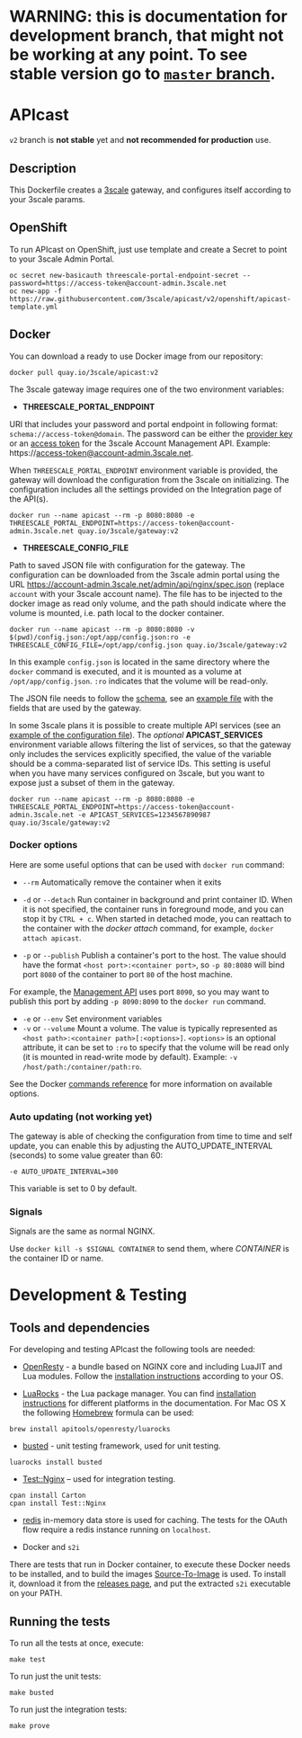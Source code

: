 
# **WARNING**: this is documentation for development branch, that might not be working at any point. To see stable version go to [`master` branch](https://github.com/3scale/apicast/tree/master).


# APIcast

`v2` branch is **not stable** yet and **not recommended for production** use.

## Description

This Dockerfile creates a [3scale](http://www.3scale.net) gateway, and configures itself according to your 3scale params.

## OpenShift

To run APIcast on OpenShift, just use template and create a Secret to point to your 3scale Admin Portal.

```shell
oc secret new-basicauth threescale-portal-endpoint-secret --password=https://access-token@account-admin.3scale.net
oc new-app -f https://raw.githubusercontent.com/3scale/apicast/v2/openshift/apicast-template.yml
```

## Docker

You can download a ready to use Docker image from our repository:

```shell
docker pull quay.io/3scale/apicast:v2
```

The 3scale gateway image requires one of the two environment variables:

* **THREESCALE_PORTAL_ENDPOINT**

URI that includes your password and portal endpoint in following format: `schema://access-token@domain`. The password can be either the [provider key](https://support.3scale.net/docs/terminology#apikey) or an [access token](https://support.3scale.net/docs/terminology#tokens) for the 3scale Account Management API.
Example: https://access-token@account-admin.3scale.net.

When `THREESCALE_PORTAL_ENDPOINT` environment variable is provided, the gateway will download the configuration from the 3scale on initializing. The configuration includes all the settings provided on the Integration page of the API(s).

```shell
docker run --name apicast --rm -p 8080:8080 -e THREESCALE_PORTAL_ENDPOINT=https://access-token@account-admin.3scale.net quay.io/3scale/gateway:v2
```

* **THREESCALE_CONFIG_FILE**

Path to saved JSON file with configuration for the gateway. The configuration can be downloaded from the 3scale admin portal using the URL https://account-admin.3scale.net/admin/api/nginx/spec.json (replace `account` with your 3scale account name). The file has to be injected to the docker image as read only volume, and the path should indicate where the volume is mounted, i.e. path local to the docker container.

```shell
docker run --name apicast --rm -p 8080:8080 -v $(pwd)/config.json:/opt/app/config.json:ro -e THREESCALE_CONFIG_FILE=/opt/app/config.json quay.io/3scale/gateway:v2
```

In this example `config.json` is located in the same directory where the `docker` command is executed, and it is mounted as a volume at `/opt/app/config.json`. `:ro` indicates that the volume will be read-only.

The JSON file needs to follow the [schema](schema.json), see an [example file](examples/configuration/example-config.json) with the fields that are used by the gateway.

In some 3scale plans it is possible to create multiple API services (see an [example of the configuration file](examples/configuration/multiservice.json)). The _optional_ **APICAST_SERVICES** environment variable allows filtering the list of services, so that the gateway only includes the services explicitly specified, the value of the variable should be a comma-separated list of service IDs. This setting is useful when you have many services configured on 3scale, but you want to expose just a subset of them in the gateway.

```shell
docker run --name apicast --rm -p 8080:8080 -e THREESCALE_PORTAL_ENDPOINT=https://access-token@account-admin.3scale.net -e APICAST_SERVICES=1234567890987 quay.io/3scale/gateway:v2
```

### Docker options

Here are some useful options that can be used with `docker run` command:

- `--rm`
Automatically remove the container when it exits

- `-d` or `--detach`
Run container in background and print container ID. When it is not specified, the container runs in foreground mode, and you can stop it by `CTRL + c`. When started in detached mode, you can reattach to the container with the _docker attach_ command, for example, `docker attach apicast`.

- `-p` or `--publish` Publish a container's port to the host. The value should have the format `<host port>:<container port>`, so `-p 80:8080` will bind port `8080` of the container to port `80` of the host machine.

 For example, the [Management API](doc/management-api.md) uses port `8090`, so you may want to publish this port by adding `-p 8090:8090` to the `docker run` command.

- `-e` or `--env` Set environment variables
- `-v` or `--volume` Mount a volume. The value is typically represented as `<host path>:<container path>[:<options>]`. `<options>` is an optional attribute, it can be set to `:ro` to specify that the volume will be read only (it is mounted in read-write mode by default). Example: `-v /host/path:/container/path:ro`.

See the Docker [commands reference](https://docs.docker.com/engine/reference/commandline/) for more information on available options.

### Auto updating (not working yet)

The gateway is able of checking the configuration from time to time and self update, you can enable this by adjusting the AUTO_UPDATE_INTERVAL (seconds) to some value greater than 60:

```
-e AUTO_UPDATE_INTERVAL=300
```

This variable is set to 0 by default.

### Signals

Signals are the same as normal NGINX.

Use `docker kill -s $SIGNAL CONTAINER` to send them, where _CONTAINER_ is the container ID or name.

# Development & Testing

## Tools and dependencies

For developing and testing APIcast the following tools are needed:

- [OpenResty](http://openresty.org/en/) - a bundle based on NGINX core and including LuaJIT and Lua modules. Follow the [installation instructions](http://openresty.org/en/installation.html) according to your OS.

- [LuaRocks](https://luarocks.org/) - the Lua package manager.
 You can find [installation instructions](https://github.com/keplerproject/luarocks/wiki/Download#installing) for different platforms in the documentation.
 For Mac OS X the following [Homebrew](http://brew.sh/) formula can be used:
 ```shell
 brew install apitools/openresty/luarocks
 ```

- [busted](http://olivinelabs.com/busted/) - unit testing framework, used for unit testing.
 ```shell
 luarocks install busted
 ```

- [Test::Nginx](http://search.cpan.org/~agent/Test-Nginx-0.25/lib/Test/Nginx/Socket.pm) – used for integration testing.
 ```shell
 cpan install Carton
 cpan install Test::Nginx
 ```

- [redis](http://redis.io/) in-memory data store is used for caching. The tests for the OAuth flow require a redis instance running on `localhost`.

- Docker and `s2i`
 
 There are tests that run in Docker container, to execute these Docker needs to be installed, and to build the images [Source-To-Image](https://github.com/openshift/source-to-image) is used. To install it, download it from the [releases page](https://github.com/openshift/source-to-image/releases), and put the extracted `s2i` executable on your PATH.

## Running the tests

To run all the tests at once, execute:

```shell
make test
```

To run just the unit tests:

```shell
make busted
```

To run just the integration tests:

```shell
make prove
```